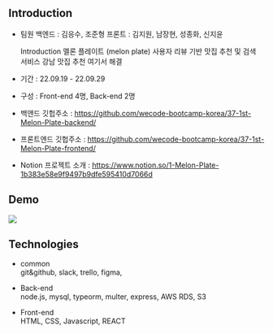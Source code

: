 Introduction
-------------------------------------------
- 팀원
  백엔드 : 김응수, 조준형
  프론트 : 김지원, 남장현, 성종화, 신지윤
  
  Introduction
  멜론 플레이트 (melon plate)
  사용자 리뷰 기반 맛집 추천 및 검색 서비스
  강남 맛집 추천 여기서 해결


- 기간 : 22.09.19 - 22.09.29
- 구성 : Front-end 4명, Back-end 2명

- 백앤드 깃헙주소 : https://github.com/wecode-bootcamp-korea/37-1st-Melon-Plate-backend/
- 프론트엔드 깃헙주소 : https://github.com/wecode-bootcamp-korea/37-1st-Melon-Plate-frontend/
- Notion 프로젝트 소개 : https://www.notion.so/1-Melon-Plate-1b383e58e9f9497b9dfe595410d7066d


Demo
---------------------
<a url="https://wecode-bootcamp.slack.com/files/U03N6162LD8/F0459CAKV7S/_________________________________________________________________________.mp4">
  <img src="https://search.pstatic.net/common/?src=http%3A%2F%2Fblogfiles.naver.net%2FMjAyMjAyMDlfNyAg%2FMDAxNjQ0MzgzNzQ2MzE5.mw410_48RM78vte2r1A0Th-WM9eWd3eEvJD4PWGMbjQg.mei2uaHxhrm1bjTv4thSiN6yI8Ei1VUS9qy8FeO2s7Ag.PNG.pitrading12%2F6.png&type=a340"/>
</a>

Technologies
----------------------
- common <br/>
git&github, slack, trello, figma,


- Back-end <br/>
node.js, mysql, typeorm, multer, express, AWS RDS, S3

- Front-end <br/>
HTML, CSS, Javascript, REACT
